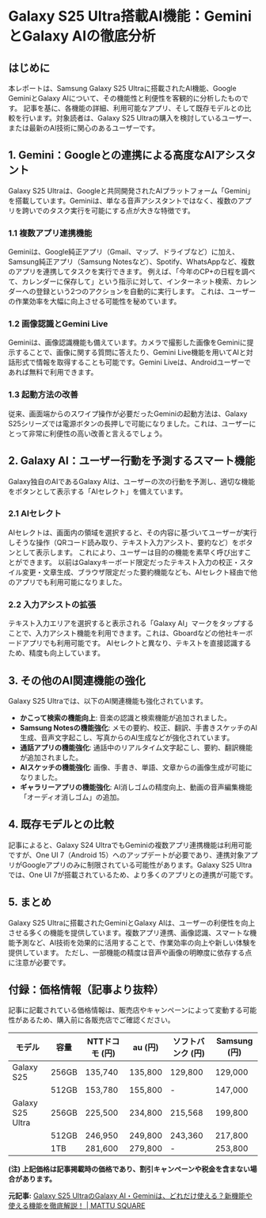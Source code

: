 # Galaxy S25 Ultra搭載AI機能：GeminiとGalaxy AIの徹底分析

## はじめに

本レポートは、Samsung Galaxy S25 Ultraに搭載されたAI機能、Google GeminiとGalaxy AIについて、その機能性と利便性を客観的に分析したものです。  記事を基に、各機能の詳細、利用可能なアプリ、そして既存モデルとの比較を行います。対象読者は、Galaxy S25 Ultraの購入を検討しているユーザー、または最新のAI技術に関心のあるユーザーです。


## 1. Gemini：Googleとの連携による高度なAIアシスタント

Galaxy S25 Ultraは、Googleと共同開発されたAIプラットフォーム「Gemini」を搭載しています。Geminiは、単なる音声アシスタントではなく、複数のアプリを跨いでのタスク実行を可能にする点が大きな特徴です。

### 1.1 複数アプリ連携機能

Geminiは、Google純正アプリ（Gmail、マップ、ドライブなど）に加え、Samsung純正アプリ（Samsung Notesなど）、Spotify、WhatsAppなど、複数のアプリを連携してタスクを実行できます。 例えば、「今年のCP+の日程を調べて、カレンダーに保存して」という指示に対して、インターネット検索、カレンダーへの登録という2つのアクションを自動的に実行します。  これは、ユーザーの作業効率を大幅に向上させる可能性を秘めています。

### 1.2 画像認識とGemini Live

Geminiは、画像認識機能も備えています。カメラで撮影した画像をGeminiに提示することで、画像に関する質問に答えたり、Gemini Live機能を用いてAIと対話形式で情報を取得することも可能です。Gemini Liveは、Androidユーザーであれば無料で利用できます。

### 1.3 起動方法の改善

従来、画面端からのスワイプ操作が必要だったGeminiの起動方法は、Galaxy S25シリーズでは電源ボタンの長押しで可能になりました。これは、ユーザーにとって非常に利便性の高い改善と言えるでしょう。


## 2. Galaxy AI：ユーザー行動を予測するスマート機能

Galaxy独自のAIであるGalaxy AIは、ユーザーの次の行動を予測し、適切な機能をボタンとして表示する「AIセレクト」を備えています。

### 2.1 AIセレクト

AIセレクトは、画面内の領域を選択すると、その内容に基づいてユーザーが実行しそうな操作（QRコード読み取り、テキスト入力アシスト、要約など）をボタンとして表示します。  これにより、ユーザーは目的の機能を素早く呼び出すことができます。  以前はGalaxyキーボード限定だったテキスト入力の校正・スタイル変更・文章生成、ブラウザ限定だった要約機能なども、AIセレクト経由で他のアプリでも利用可能になりました。

### 2.2 入力アシストの拡張

テキスト入力エリアを選択すると表示される「Galaxy AI」マークをタップすることで、入力アシスト機能を利用できます。これは、Gboardなどの他社キーボードアプリでも利用可能です。  AIセレクトと異なり、テキストを直接認識するため、精度も向上しています。


## 3. その他のAI関連機能の強化

Galaxy S25 Ultraでは、以下のAI関連機能も強化されています。

* **かこって検索の機能向上**: 音楽の認識と検索機能が追加されました。
* **Samsung Notesの機能強化**: メモの要約、校正、翻訳、手書きスケッチのAI生成、音声文字起こし、写真からのAI生成などが強化されています。
* **通話アプリの機能強化**: 通話中のリアルタイム文字起こし、要約、翻訳機能が追加されました。
* **AIスケッチの機能強化**: 画像、手書き、単語、文章からの画像生成が可能になりました。
* **ギャラリーアプリの機能強化**: AI消しゴムの精度向上、動画の音声編集機能「オーディオ消しゴム」の追加。


## 4. 既存モデルとの比較

記事によると、Galaxy S24 UltraでもGeminiの複数アプリ連携機能は利用可能ですが、One UI 7（Android 15）へのアップデートが必要であり、連携対象アプリがGoogleアプリのみに制限されている可能性があります。Galaxy S25 Ultraでは、One UI 7が搭載されているため、より多くのアプリとの連携が可能です。


## 5. まとめ

Galaxy S25 Ultraに搭載されたGeminiとGalaxy AIは、ユーザーの利便性を向上させる多くの機能を提供しています。複数アプリ連携、画像認識、スマートな機能予測など、AI技術を効果的に活用することで、作業効率の向上や新しい体験を提供しています。  ただし、一部機能の精度は音声や画像の明瞭度に依存する点に注意が必要です。


## 付録：価格情報（記事より抜粋）

記事に記載されている価格情報は、販売店やキャンペーンによって変動する可能性があるため、購入前に各販売店でご確認ください。

| モデル          | 容量   | NTTドコモ (円) | au (円)       | ソフトバンク (円) | Samsung (円) |
|-----------------|--------|-----------------|-----------------|-----------------|-----------------|
| Galaxy S25     | 256GB  | 135,740          | 135,800          | 129,800          | 129,000          |
|                 | 512GB  | 153,780          | 155,800          | -                | 147,000          |
| Galaxy S25 Ultra | 256GB  | 225,500          | 234,800          | 215,568          | 199,800          |
|                 | 512GB  | 246,950          | 249,800          | 243,360          | 217,800          |
|                 | 1TB    | 281,600          | 279,800          | -                | 253,800          |


**(注) 上記価格は記事掲載時の価格であり、割引キャンペーンや税金を含まない場合があります。**


**元記事:** [Galaxy S25 UltraのGalaxy AI・Geminiは、どれだけ使える？新機能や使える機能を徹底解説！ | MATTU SQUARE](https://sunmattu.jp/archives/70911)